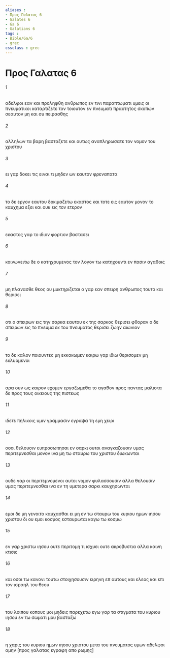 ```yaml
---
aliases : 
- Προς Γαλατας 6
- Galates 6
- Ga 6
- Galatians 6
tags : 
- Bible/Ga/6
- grec
cssclass : grec
---
```


# Προς Γαλατας 6

###### 1
αδελφοι εαν και προληφθη ανθρωπος εν τινι παραπτωματι υμεις οι πνευματικοι καταρτιζετε τον τοιουτον εν πνευματι πραοτητος σκοπων σεαυτον μη και συ πειρασθης
###### 2
αλληλων τα βαρη βασταζετε και ουτως αναπληρωσατε τον νομον του χριστου
###### 3
ει γαρ δοκει τις ειναι τι μηδεν ων εαυτον φρεναπατα
###### 4
το δε εργον εαυτου δοκιμαζετω εκαστος και τοτε εις εαυτον μονον το καυχημα εξει και ουκ εις τον ετερον
###### 5
εκαστος γαρ το ιδιον φορτιον βαστασει
###### 6
κοινωνειτω δε ο κατηχουμενος τον λογον τω κατηχουντι εν πασιν αγαθοις
###### 7
μη πλανασθε θεος ου μυκτηριζεται ο γαρ εαν σπειρη ανθρωπος τουτο και θερισει
###### 8
οτι ο σπειρων εις την σαρκα εαυτου εκ της σαρκος θερισει φθοραν ο δε σπειρων εις το πνευμα εκ του πνευματος θερισει ζωην αιωνιον
###### 9
το δε καλον ποιουντες μη εκκακωμεν καιρω γαρ ιδιω θερισομεν μη εκλυομενοι
###### 10
αρα ουν ως καιρον εχομεν εργαζωμεθα το αγαθον προς παντας μαλιστα δε προς τους οικειους της πιστεως
###### 11
ιδετε πηλικοις υμιν γραμμασιν εγραψα τη εμη χειρι
###### 12
οσοι θελουσιν ευπροσωπησαι εν σαρκι ουτοι αναγκαζουσιν υμας περιτεμνεσθαι μονον ινα μη τω σταυρω του χριστου διωκωνται
###### 13
ουδε γαρ οι περιτεμνομενοι αυτοι νομον φυλασσουσιν αλλα θελουσιν υμας περιτεμνεσθαι ινα εν τη υμετερα σαρκι καυχησωνται
###### 14
εμοι δε μη γενοιτο καυχασθαι ει μη εν τω σταυρω του κυριου ημων ιησου χριστου δι ου εμοι κοσμος εσταυρωται καγω τω κοσμω
###### 15
εν γαρ χριστω ιησου ουτε περιτομη τι ισχυει ουτε ακροβυστια αλλα καινη κτισις
###### 16
και οσοι τω κανονι τουτω στοιχησουσιν ειρηνη επ αυτους και ελεος και επι τον ισραηλ του θεου
###### 17
του λοιπου κοπους μοι μηδεις παρεχετω εγω γαρ τα στιγματα του κυριου ιησου εν τω σωματι μου βασταζω
###### 18
η χαρις του κυριου ημων ιησου χριστου μετα του πνευματος υμων αδελφοι αμην [προς γαλατας εγραφη απο ρωμης]
